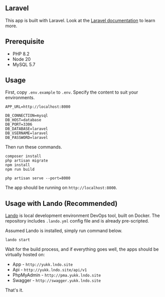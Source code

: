 ## Laravel

This app is built with Laravel. Look at the [Laravel documentation](https://laravel.com/docs/11.x) to learn more.

## Prerequisite

- PHP 8.2
- Node 20
- MySQL 5.7

## Usage

First, copy `.env.example` to `.env`. Specify the content to suit your environments.

```
APP_URL=http://localhost:8000

DB_CONNECTION=mysql
DB_HOST=database
DB_PORT=3306
DB_DATABASE=laravel
DB_USERNAME=laravel
DB_PASSWORD=laravel
```

Then run these commands.

```
composer install
php artisan migrate
npm install
npm run build

php artisan serve --port=8000
```

The app should be running on `http://localhost:8000`.

## Usage with Lando (Recommended)

[Lando](https://lando.dev/) is local development environment DevOps tool, built on Docker. The repository includes `.lando.yml` config file and is already pre-scripted.

Assumed Lando is installed, simply run command below.

```
lando start
```

Wait for the build process, and if everything goes well, the apps should be virtually hosted on: 
- App - `http://yukk.lndo.site`
- Api - `http://yukk.lndo.site/api/v1`
- PhpMyAdmin - `http://pma.yukk.lndo.site`
- Swagger - `http://swagger.yukk.lndo.site`

That's it.
